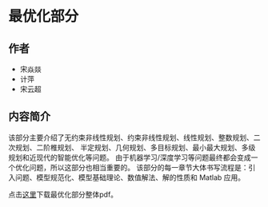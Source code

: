 
# 最优化部分

## 作者
* 宋焱燚
* 计萍
* 宋云超

## 内容简介
该部分主要介绍了无约束非线性规划、约束非线性规划、线性规划、整数规划、二次规划、二阶椎规划、
半定规划、几何规划、多目标规划、最小最大规划、多级规划和近现代的智能优化等问题。
由于机器学习/深度学习等问题最终都会变成一个优化问题，所以这部分也相当重要的。
该部分的每一章节大体书写流程是：引入问题、模型规范化、模型基础理论、数值解法、解的性质和 Matlab 应用。

点击[这里](/texpdf/part-opt.pdf)下载最优化部分整体pdf。